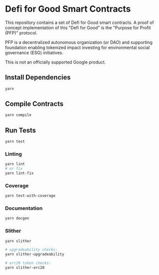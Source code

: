 # Defi for Good Smart Contracts

This repository contains a set of Defi for Good smart contracts. A proof of concept implementation of this "Defi for Good" is the "Purpose for Profit (PFP)" protocol.

PFP is a decentralized autonomous organization (or DAO) and supporting foundation enabling tokenized impact investing for environmental social governance (ESG) initiatives.

This is not an officially supported Google product.

## Install Dependencies

```bash
yarn
```

## Compile Contracts

```bash
yarn compile
```

## Run Tests

```bash
yarn test
```

### Linting

```bash
yarn lint
# or fix
yarn lint-fix
```

### Coverage

```bash
yarn test-with-coverage
```

### Documentation

```bash
yarn docgen
```

### Slither

```bash
yarn slither

# upgradeability checks:
yarn slither-upgradeability

# erc20 token checks:
yarn slither-erc20
```

